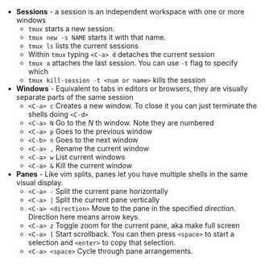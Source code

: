 -   **Sessions** - a session is an independent workspace with one or more windows
    -   `tmux` starts a new session.
    -   `tmux new -s NAME` starts it with that name.
    -   `tmux ls` lists the current sessions
    -   Within `tmux` typing `<C-a> d` detaches the current session
    -   `tmux a` attaches the last session. You can use `-t` flag to specify which
    -  `tmux kill-session -t <num or name>` kills the session
-   **Windows** - Equivalent to tabs in editors or browsers, they are visually separate parts of the same session
    -   `<C-a> c` Creates a new window. To close it you can just terminate the shells doing `<C-d>`
    -   `<C-a> N` Go to the _N_ th window. Note they are numbered
    -   `<C-a> p` Goes to the previous window
    -   `<C-b> n` Goes to the next window
    -   `<C-a> ,` Rename the current window
    -   `<C-a> w` List current windows
    - `<C-a> &` Kill the current window
-   **Panes** - Like vim splits, panes let you have multiple shells in the same visual display.
    -   `<C-a> -` Split the current pane horizontally
    -   `<C-a> |` Split the current pane vertically
    -   `<C-a> <direction>` Move to the pane in the specified _direction_. Direction here means arrow keys.
    -   `<C-a> z` Toggle zoom for the current pane, aka make full screen
    -   `<C-a> [` Start scrollback. You can then press `<space>` to start a selection and `<enter>` to copy that selection.
    -   `<C-a> <space>` Cycle through pane arrangements.